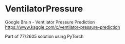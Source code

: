 # VentilatorPressure

Google Brain - Ventilator Pressure Prediction https://www.kaggle.com/c/ventilator-pressure-prediction

Part of 77/2605 solution using PyTorch
